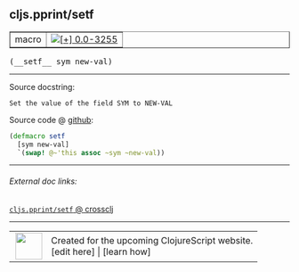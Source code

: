 ## cljs.pprint/setf



 <table border="1">
<tr>
<td>macro</td>
<td><a href="https://github.com/cljsinfo/cljs-api-docs/tree/0.0-3255"><img valign="middle" alt="[+] 0.0-3255" title="Added in 0.0-3255" src="https://img.shields.io/badge/+-0.0--3255-lightgrey.svg"></a> </td>
</tr>
</table>


 <samp>
(__setf__ sym new-val)<br>
</samp>

---





Source docstring:

```
Set the value of the field SYM to NEW-VAL
```


Source code @ [github](https://github.com/clojure/clojurescript/blob/r3297/src/main/cljs/cljs/pprint.clj#L34-L37):

```clj
(defmacro setf
  [sym new-val]
  `(swap! @~'this assoc ~sym ~new-val))
```

<!--
Repo - tag - source tree - lines:

 <pre>
clojurescript @ r3297
└── src
    └── main
        └── cljs
            └── cljs
                └── <ins>[pprint.clj:34-37](https://github.com/clojure/clojurescript/blob/r3297/src/main/cljs/cljs/pprint.clj#L34-L37)</ins>
</pre>

-->

---



###### External doc links:

[`cljs.pprint/setf` @ crossclj](http://crossclj.info/fun/cljs.pprint/setf.html)<br>

---

 <table>
<tr><td>
<img valign="middle" align="right" width="48px" src="http://i.imgur.com/Hi20huC.png">
</td><td>
Created for the upcoming ClojureScript website.<br>
[edit here] | [learn how]
</td></tr></table>

[edit here]:https://github.com/cljsinfo/cljs-api-docs/blob/master/cljsdoc/cljs.pprint_setf.cljsdoc
[learn how]:https://github.com/cljsinfo/cljs-api-docs/wiki/cljsdoc-files

<!--

This information was too distracting to show to readers, but I'll leave it
commented here since it is helpful to:

- pretty-print the data used to generate this document
- and show how to retrieve that data



The API data for this symbol:

```clj
{:ns "cljs.pprint",
 :name "setf",
 :signature ["[sym new-val]"],
 :history [["+" "0.0-3255"]],
 :type "macro",
 :full-name-encode "cljs.pprint_setf",
 :source {:code "(defmacro setf\n  [sym new-val]\n  `(swap! @~'this assoc ~sym ~new-val))",
          :title "Source code",
          :repo "clojurescript",
          :tag "r3297",
          :filename "src/main/cljs/cljs/pprint.clj",
          :lines [34 37]},
 :full-name "cljs.pprint/setf",
 :docstring "Set the value of the field SYM to NEW-VAL"}

```

Retrieve the API data for this symbol:

```clj
;; from Clojure REPL
(require '[clojure.edn :as edn])
(-> (slurp "https://raw.githubusercontent.com/cljsinfo/cljs-api-docs/catalog/cljs-api.edn")
    (edn/read-string)
    (get-in [:symbols "cljs.pprint/setf"]))
```

-->
